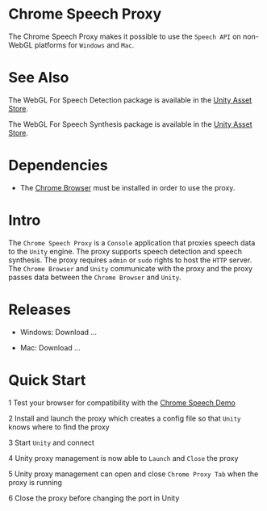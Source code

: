 # Chrome Speech Proxy

The Chrome Speech Proxy makes it possible to use the `Speech API` on non-WebGL platforms for `Windows` and `Mac`.

# See Also

The WebGL For Speech Detection package is available in the [Unity Asset Store](https://www.assetstore.unity3d.com/en/#!/content/81076).

The WebGL For Speech Synthesis package is available in the [Unity Asset Store](https://www.assetstore.unity3d.com/en/#!/content/81861).

# Dependencies

* The [Chrome Browser](https://www.google.com/chrome/) must be installed in order to use the proxy.

# Intro

The `Chrome Speech Proxy` is a `Console` application that proxies speech data to the `Unity` engine.
The proxy supports speech detection and speech synthesis.
The proxy requires `admin` or `sudo` rights to host the `HTTP` server.
The `Chrome Browser` and `Unity` communicate with the proxy and the proxy passes data between the `Chrome Browser` and `Unity`.

# Releases

* Windows: Download ...

* Mac: Download ...

# Quick Start

1 Test your browser for compatibility with the [Chrome Speech Demo](https://www.google.com/intl/en/chrome/demos/speech.html)

2 Install and launch the proxy which creates a config file so that `Unity` knows where to find the proxy

3 Start `Unity` and connect

4 Unity proxy management is now able to `Launch` and `Close` the proxy

5 Unity proxy management can open and close `Chrome Proxy Tab` when the proxy is running

6 Close the proxy before changing the port in Unity
